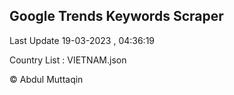 

## Google Trends Keywords Scraper 
 
Last Update 19-03-2023 , 04:36:19

Country List :
VIETNAM.json



© Abdul Muttaqin 
